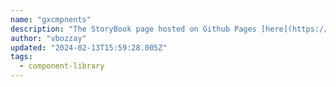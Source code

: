 ```yaml
---
name: "gxcmpnents"
description: "The StoryBook page hosted on Github Pages [here](https://github.com/ViktorBozzay/GX-Components)!"
author: "vbozzay"
updated: "2024-02-13T15:59:28.005Z"
tags: 
  - component-library
---
```

